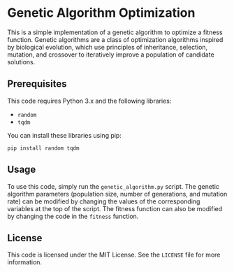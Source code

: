 # Genetic Algorithm Optimization

This is a simple implementation of a genetic algorithm to optimize a fitness function. Genetic algorithms are a class of optimization algorithms inspired by biological evolution, which use principles of inheritance, selection, mutation, and crossover to iteratively improve a population of candidate solutions.

## Prerequisites

This code requires Python 3.x and the following libraries:

- `random`
- `tqdm`

You can install these libraries using pip:

`pip install random tqdm`


## Usage

To use this code, simply run the `genetic_algorithm.py` script. The genetic algorithm parameters (population size, number of generations, and mutation rate) can be modified by changing the values of the corresponding variables at the top of the script. The fitness function can also be modified by changing the code in the `fitness` function.

## License

This code is licensed under the MIT License. See the `LICENSE` file for more information.
